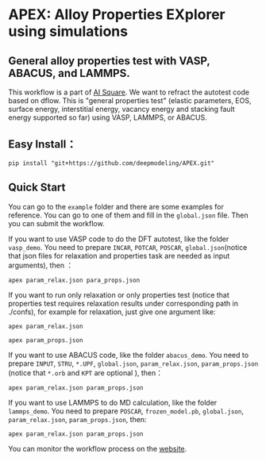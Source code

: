 # APEX: Alloy Properties EXplorer using simulations
## General alloy properties test with VASP, ABACUS, and LAMMPS.
This workflow is a part of [AI Square](https://aissquare.com/). We want to refract the autotest code based on dflow. 
This is "general properties test" (elastic parameters, EOS, surface energy, interstitial energy, vacancy energy and stacking fault energy supported so far) using VASP, LAMMPS, or ABACUS.

## Easy Install：
```
pip install "git+https://github.com/deepmodeling/APEX.git"
```

## Quick Start
You can go to the `example` folder and there are some examples for reference. You can go to one of them and fill in the `global.json` file. Then you can submit the workflow.

If you want to use VASP code to do the DFT autotest, like the folder `vasp_demo`. You need to prepare `INCAR`, `POTCAR`, `POSCAR`, `global.json`(notice that json files for relaxation and properties task are needed as input arguments), then ：
``` 
apex param_relax.json para_props.json
```
If you want to run only relaxation or only properties test (notice that properties test requires relaxation results under corresponding path in ./confs), for example for relaxation, just give one argument like:
``` 
apex param_relax.json
```
``` 
apex param_props.json
```

If you want to use ABACUS code, like the folder `abacus_demo`. You need to prepare `INPUT`, `STRU`, `*.UPF`, `global.json`, `param_relax.json`, `param_props.json` (notice that `*.orb` and `KPT` are optional ), then：
```
apex param_relax.json param_props.json
```

If you want to use LAMMPS to do MD calculation, like the folder `lammps_demo`. You need to prepare `POSCAR`, `frozen_model.pb`, `global.json`, `param_relax.json`, `param_props.json`, then:
```
apex param_relax.json param_props.json
```

You can monitor the workflow process on the [website](https://workflows.deepmodeling.com).


